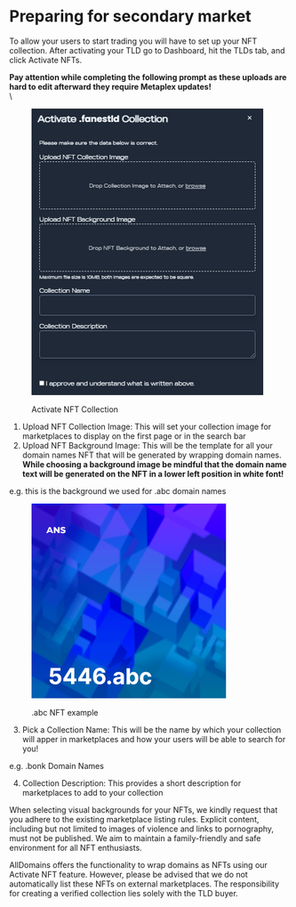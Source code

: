 # Preparing for secondary market

To allow your users to start trading you will have to set up your NFT collection. After activating your TLD go to Dashboard, hit the TLDs tab, and click Activate NFTs.

**Pay attention while completing the following prompt as these uploads are hard to edit afterward they require Metaplex updates!**\
\


<figure><img src="../.gitbook/assets/activate_nft_collection.png" alt=""><figcaption><p>Activate NFT Collection</p></figcaption></figure>

1. Upload NFT Collection Image: This will set your collection image for marketplaces to display on the first page or in the search bar
2. Upload NFT Background Image: This will be the template for all your domain names NFT that will be generated by wrapping domain names. **While choosing a background image be mindful that the domain name text will be generated on the NFT in a lower left position in white font!**

e.g. this is the background we used for .abc domain names

<figure><img src="../.gitbook/assets/abc_domain_example.png" alt="" width="350"><figcaption><p>.abc NFT example</p></figcaption></figure>

3. Pick a Collection Name: This will be the name by which your collection will apper in marketplaces and how your users will be able to search for you!

e.g. .bonk Domain Names

4. Collection Description: This provides a short description for marketplaces to add to your collection

When selecting visual backgrounds for your NFTs, we kindly request that you adhere to the existing marketplace listing rules. Explicit content, including but not limited to images of violence and links to pornography, must not be published. We aim to maintain a family-friendly and safe environment for all NFT enthusiasts.

AllDomains offers the functionality to wrap domains as NFTs using our Activate NFT feature. However, please be advised that we do not automatically list these NFTs on external marketplaces. The responsibility for creating a verified collection lies solely with the TLD buyer.
